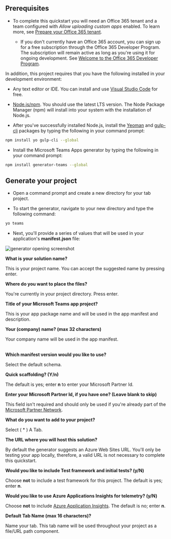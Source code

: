 ## Prerequisites

- To complete this quickstart you will need an Office 365 tenant and a team configured with *Allow uploading custom apps* enabled. To learn more, see [Prepare your Office 365 tenant](~/concepts/build-and-test/prepare-your-o365-tenant.md).

  - If you don't currently have an Office 365 account, you can sign up for a free subscription through the Office 365 Developer Program. The subscription will remain active as long as you're using it for ongoing development. See [Welcome to the Office 365 Developer Program](https://docs.microsoft.com/office/developer-program/microsoft-365-developer-program).

In addition, this project requires that you have the following installed in your development environment:

- Any text editor or IDE. You can install and use [Visual Studio Code](https://code.visualstudio.com/download) for free.

- [Node.js/npm](https://nodejs.org/en/). You should use the latest LTS version. The Node Package Manager (npm) will install into your system with the installation of Node.js.

- After you've successfully installed Node.js, install the [Yeoman](https://yeoman.io/) and [gulp-cli](https://www.npmjs.com/package/gulp-cli) packages by typing the following in your command prompt:

```bash
npm install yo gulp-cli --global
```

- Install the Microsoft Teams Apps generator by typing the following in your command prompt:

```bash
npm install generator-teams --global
```

## Generate your project

- Open a command prompt and create a new directory for your tab project.

- To start the generator, navigate to your new directory and type the following command:

```bash
yo teams
```

- Next, you'll provide a series of values that will be used in your application's **manifest.json** file:

![generator opening screenshot](/microsoftteams/platform/assets/images/tab-images/teamsTabScreenshot.PNG)

**What is your solution name?**

This is your project name. You can accept the suggested name by pressing enter.

**Where do you want to place the files?**

You're currently in your project directory. Press enter.

**Title of your Microsoft Teams app project?**

This is your app package name and will be used in the app manifest and description.

**Your (company) name? (max 32 characters)**

Your company name will be used in the app manifest.

<br>**Which manifest version would you like to use?**

Select the default schema.

**Quick scaffolding? (Y/n)**

The default is yes; enter **n** to enter your Microsoft Partner Id.

**Enter your Microsoft Partner Id, if you have one? (Leave blank to skip)**

This field isn't required and should only be used if you're already part of the [Microsoft Partner Network](https://partner.microsoft.com).

**What do you want to add to your project?**

Select ( &ast; ) A Tab.

**The URL where you will host this solution?**

By default the generator suggests an Azure Web Sites URL. You'll only be testing your app locally, therefore, a valid URL is not necessary to complete this quickstart.

**Would you like to include Test framework and initial tests? (y/N)**

Choose **not** to include a test framework for this project. The default is yes; enter **n**.

**Would you like to use Azure Applications Insights for telemetry? (y/N)**

Choose **not** to include [Azure Application Insights](/azure-docs/articles/azure-monitor/app/app-insights-overview.md). The default is no; enter **n**.

**Default Tab Name (max 16 characters)?**

Name your tab. This tab name will be used throughout your project as a file/URL path component.
